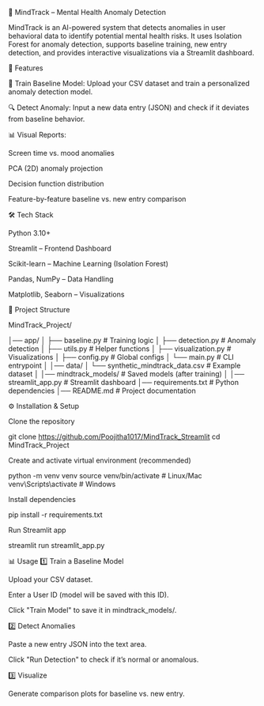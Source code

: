 🧠 MindTrack – Mental Health Anomaly Detection

MindTrack is an AI-powered system that detects anomalies in user behavioral data to identify potential mental health risks.
It uses Isolation Forest for anomaly detection, supports baseline training, new entry detection, and provides interactive visualizations via a Streamlit dashboard.

🚀 Features

📂 Train Baseline Model: Upload your CSV dataset and train a personalized anomaly detection model.

🔍 Detect Anomaly: Input a new data entry (JSON) and check if it deviates from baseline behavior.

📊 Visual Reports:

Screen time vs. mood anomalies

PCA (2D) anomaly projection

Decision function distribution

Feature-by-feature baseline vs. new entry comparison

🛠️ Tech Stack

Python 3.10+

Streamlit – Frontend Dashboard

Scikit-learn – Machine Learning (Isolation Forest)

Pandas, NumPy – Data Handling

Matplotlib, Seaborn – Visualizations

📂 Project Structure

MindTrack_Project/

│── app/
│   ├── baseline.py        # Training logic
│   ├── detection.py       # Anomaly detection
│   ├── utils.py           # Helper functions
│   ├── visualization.py   # Visualizations
│   ├── config.py          # Global configs
│   └── main.py            # CLI entrypoint
│
│── data/
│   └── synthetic_mindtrack_data.csv  # Example dataset
│
│── mindtrack_models/      # Saved models (after training)
│
│── streamlit_app.py       # Streamlit dashboard
│── requirements.txt       # Python dependencies
│── README.md              # Project documentation

⚙️ Installation & Setup

Clone the repository

git clone https://github.com/Poojitha1017/MindTrack_Streamlit
cd MindTrack_Project


Create and activate virtual environment (recommended)

python -m venv venv
source venv/bin/activate      # Linux/Mac
venv\Scripts\activate         # Windows


Install dependencies

pip install -r requirements.txt


Run Streamlit app

streamlit run streamlit_app.py

📊 Usage
1️⃣ Train a Baseline Model

Upload your CSV dataset.

Enter a User ID (model will be saved with this ID).

Click "Train Model" to save it in mindtrack_models/.

2️⃣ Detect Anomalies

Paste a new entry JSON into the text area.

Click "Run Detection" to check if it’s normal or anomalous.

3️⃣ Visualize

Generate comparison plots for baseline vs. new entry.
